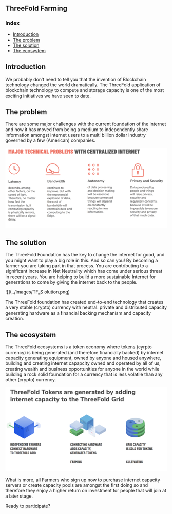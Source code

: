 ## ThreeFold Farming

### Index
- [Introduction](#introduction)
- [The problem](#theproblem)
- [The solution](#thesolution)
- [The ecosystem](#theecosystem)

<a id='introduction'></a>
## Introduction
We probably don’t need to tell you that the invention of Blockchain technology changed the world dramatically. The ThreeFold application of blockchain technology to compute and storage capacity is one of the most exciting initiatives we have seen to date.

<a id='theproblem'></a>
## The problem
There are some major challenges with the current foundation of the internet and how it has moved from being a medium to independently share information amongst internet users to a multi billion dollar industry governed by a few (American) companies.

![](../images/problem.png)

<a id='thesolution'></a>
## The solution
The ThreeFold Foundation has the key to change the internet for good, and you might want to play a big role in this. And so can you! By becoming a farmer you are taking part in that process. You are contributing to a significant increase in Net Neutrality which has come under serious threat in recent years. You are helping to build a more sustainable Internet for generations to come by giving the internet back to the people.

![](../images/TF_S                                                                                                                                                                                                                                                                                                                                  olution.png)

The ThreeFold foundation has created end-to-end technology that creates a very stable (crypto) currency with neutral. private and distributed capacity generating hardware as a financial backing mechanism and capacity creation.

<a id='theecosystem'></a>
## The ecosystem
The ThreeFold ecosystems is a token economy where tokens (cyrpto currency) is being generated (and therefore financially backed) by internet capacity generating equipment, owned by anyone and housed anywhere, building and creating internet capapcity owned and operated by all of us, creating wealth and business opportunities for anyone in the world while building a rock solid foundation for a currency that is less volatile than any other (crypto) currency.

![](../images/TF_ecosystem.png)

What is more, all Farmers who sign up now to purchase internet capacity servers or create capacity pools are amongst the first doing so and therefore they enjoy a higher return on investment for people that will join at a later stage.

Ready to participate?
